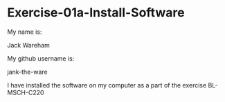 # Exercise-01a-Install-Software
My name is:

Jack Wareham

My github username is:

jank-the-ware

I have installed the software on my computer as a part of the exercise
BL-MSCH-C220
